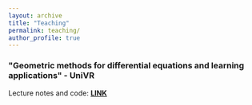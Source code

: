 ```yaml
---
layout: archive
title: "Teaching"
permalink: teaching/
author_profile: true
---
```


### "Geometric methods for differential equations and learning applications" - UniVR

Lecture notes and code: [**LINK**](/notesUniVR)